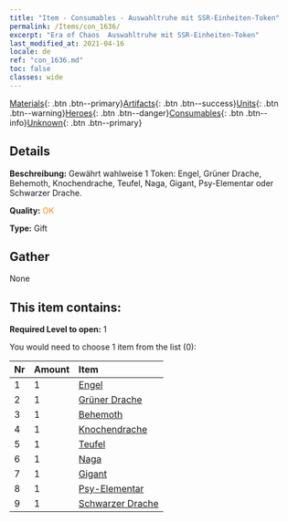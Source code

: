 ```yaml
---
title: "Item - Consumables - Auswahltruhe mit SSR-Einheiten-Token"
permalink: /Items/con_1636/
excerpt: "Era of Chaos  Auswahltruhe mit SSR-Einheiten-Token"
last_modified_at: 2021-04-16
locale: de
ref: "con_1636.md"
toc: false
classes: wide
---
```

 [Materials](/de/Items/){: .btn .btn--primary}[Artifacts](/de/Items/Artifacts/){: .btn .btn--success}[Units](/de/Items/Units/){: .btn .btn--warning}[Heroes](/de/Items/Heroes/){: .btn .btn--danger}[Consumables](/de/Items/Consumables/){: .btn .btn--info}[Unknown](/de/Items/Unknown/){: .btn .btn--primary}

## Details
 **Beschreibung:** Gewährt wahlweise 1 Token: Engel, Grüner Drache, Behemoth, Knochendrache, Teufel, Naga, Gigant, Psy-Elementar oder Schwarzer Drache.

 **Quality:** <span style="color: #FF8C00">OK</span>

 **Type:** Gift

## Gather

  None

## This item contains:

 **Required Level to open:** 1

 You would need to choose 1 item from the list (0):

  | Nr | Amount |     Item    |
  |:---|:-------|:------------|
  | 1 | 1 | [Engel](/de/Items/unt_196/) |  | 
  | 2 | 1 | [Grüner Drache](/de/Items/unt_205/) |  | 
  | 3 | 1 | [Behemoth](/de/Items/unt_223/) |  | 
  | 4 | 1 | [Knochendrache](/de/Items/unt_214/) |  | 
  | 5 | 1 | [Teufel](/de/Items/unt_232/) |  | 
  | 6 | 1 | [Naga](/de/Items/unt_240/) |  | 
  | 7 | 1 | [Gigant](/de/Items/unt_241/) |  | 
  | 8 | 1 | [Psy-Elementar](/de/Items/unt_267/) |  | 
  | 9 | 1 | [Schwarzer Drache](/de/Items/unt_250/) |  | 
